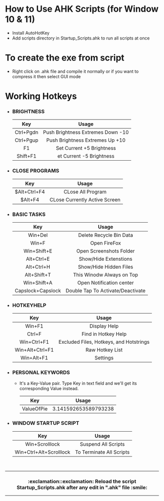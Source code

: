 # How to Use AHK Scripts (for Window 10 & 11)

- Install AutoHotKey
- Add scripts directory in Startup_Scripts.ahk to run all scripts at once

# To create the exe from script

- Right click on .ahk file and compile it normally or if you want to compress it then select GUI mode

# Working Hotkeys

- ### BRIGHTNESS

  |    Key    |               Usage               |
  | :-------: | :-------------------------------: |
  | Ctrl+Pgdn | Push Brightness Extremes Down -10 |
  | Ctrl+Pgup |  Push Brightness Extremes Up +10  |
  |    F1     |     Set Current +5 Brightness     |
  | Shift+F1  |     et Current -5 Brightness      |

- ### CLOSE PROGRAMS

  |     Key      |             Usage             |
  | :----------: | :---------------------------: |
  | $Alt+Ctrl+F4 |       CLose All Program       |
  |   $Alt+F4    | CLose Currently Active Screen |

- ### BASIC TASKS

  |        Key        |               Usage               |
  | :---------------: | :-------------------------------: |
  |      Win+Del      |      Delete Recycle Bin Data      |
  |       Win+F       |           Open FireFox            |
  |    Win+Shift+E    |      Open Screenshots Folder      |
  |    Alt+Ctrl+E     |       Show/Hide Extenstions       |
  |    Alt+Ctrl+H     |      Show/Hide Hidden Files       |
  |    Alt+Shift+T    |     This Winodw Always on Top     |
  |    Win+Shift+A    |     Open Notification center      |
  | Capslock+Capslock | Double Tap To Activate/Deactivate |

- ### HOTKEYHELP

  |       Key       |                  Usage                  |
  | :-------------: | :-------------------------------------: |
  |     Win+F1      |              Display Help               |
  |     Ctrl+F      |           Find in Hotkey Help           |
  |   Win+Ctrl+F1   | Excluded Files, Hotkeys, and Hotstrings |
  | Win+Alt+Ctrl+F1 |             Raw Hotkey List             |
  |   Win+Alt+F1    |                Settings                 |

- ### PERSONAL KEYWORDS

  - It's a Key-Value pair. Type Key in text field and we'll get its corresponding Value instead.

    |       Key       |        Usage         |
    | :-------------: | :------------------: |
    | <HS> ValueOfPie | 3.141592653589793238 |

- ### WINDOW STARTUP SCRIPT

  |           Key           |          Usage           |
  | :---------------------: | :----------------------: |
  |     Win+Scrolllock      |   Suspend All Scripts    |
  | Win+Ctrl+Alt+Scrolllock | To Terminate All Scripts |

<br />
  
--------
  
  <h3>
    <p align="center">
       :exclamation::exclamation: Reload the script Startup_Scripts.ahk after any edit in ".ahk" file :smile: 
    </p>
  </h3>
  
--------
